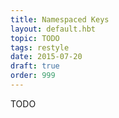 ```yaml
---
title: Namespaced Keys
layout: default.hbt
topic: TODO
tags: restyle
date: 2015-07-20
draft: true
order: 999
---
```


TODO